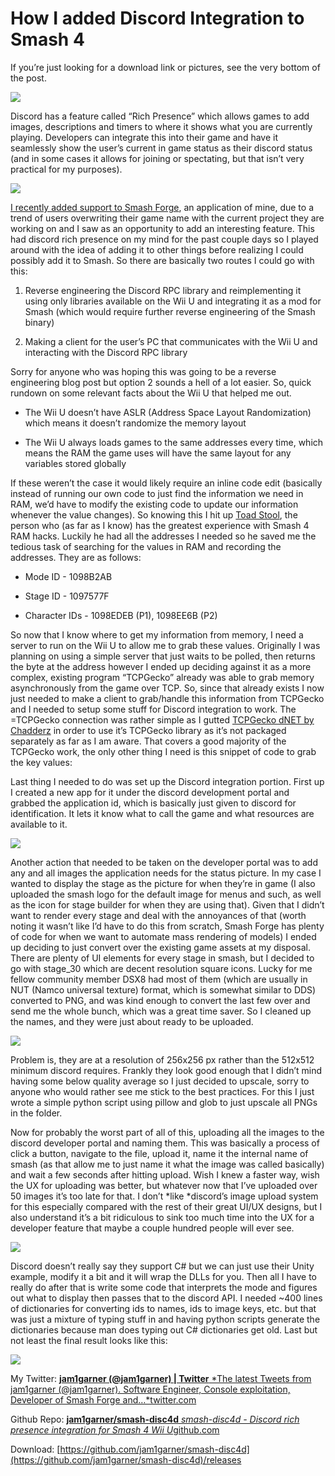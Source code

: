 <!--timestamp:1519966800-->

# How I added Discord Integration to Smash 4

If you’re just looking for a download link or pictures, see the very bottom of the post.

![](https://cdn-images-1.medium.com/max/2000/1*vMFfrE2r-NA9am5Btjo8CQ.png)

Discord has a feature called “Rich Presence” which allows games to add images, descriptions and timers to where it shows what you are currently playing. Developers can integrate this into their game and have it seamlessly show the user’s current in game status as their discord status (and in some cases it allows for joining or spectating, but that isn’t very practical for my purposes).

![](https://cdn-images-1.medium.com/max/2400/1*xH0gWNXHRAy6VqKuwSOzFg.png)

[I recently added support to Smash Forge](https://twitter.com/jam1garner/status/967939817945387008), an application of mine, due to a trend of users overwriting their game name with the current project they are working on and I saw as an opportunity to add an interesting feature. This had discord rich presence on my mind for the past couple days so I played around with the idea of adding it to other things before realizing I could possibly add it to Smash. So there are basically two routes I could go with this:

1. Reverse engineering the Discord RPC library and reimplementing it using only libraries available on the Wii U and integrating it as a mod for Smash (which would require further reverse engineering of the Smash binary)

1. Making a client for the user’s PC that communicates with the Wii U and interacting with the Discord RPC library

Sorry for anyone who was hoping this was going to be a reverse engineering blog post but option 2 sounds a hell of a lot easier. So, quick rundown on some relevant facts about the Wii U that helped me out.

* The Wii U doesn’t have ASLR (Address Space Layout Randomization) which means it doesn’t randomize the memory layout

* The Wii U always loads games to the same addresses every time, which means the RAM the game uses will have the same layout for any variables stored globally

If these weren’t the case it would likely require an inline code edit (basically instead of running our own code to just find the information we need in RAM, we’d have to modify the existing code to update our information whenever the value changes). So knowing this I hit up [Toad Stool](https://twitter.com/XAwesomeToadX), the person who (as far as I know) has the greatest experience with Smash 4 RAM hacks. Luckily he had all the addresses I needed so he saved me the tedious task of searching for the values in RAM and recording the addresses. They are as follows:

* Mode ID - 1098B2AB

* Stage ID - 1097577F

* Character IDs - 1098EDEB (P1), 1098EE6B (P2)

So now that I know where to get my information from memory, I need a server to run on the Wii U to allow me to grab these values. Originally I was planning on using a simple server that just waits to be polled, then returns the byte at the address however I ended up deciding against it as a more complex, existing program “TCPGecko” already was able to grab memory asynchronously from the game over TCP. So, since that already exists I now just needed to make a client to grab/handle this information from TCPGecko and I needed to setup some stuff for Discord integration to work. The =TCPGecko connection was rather simple as I gutted [TCPGecko dNET by Chadderz](https://github.com/Chadderz121/tcp-gecko-dotnet) in order to use it’s TCPGecko library as it’s not packaged separately as far as I am aware. That covers a good majority of the TCPGecko work, the only other thing I need is this snippet of code to grab the key values:

<script src="https://gist.github.com/jam1garner/562ff31cfca035d44d1c80957807ef50.js"></script>

Last thing I needed to do was set up the Discord integration portion. First up I created a new app for it under the discord development portal and grabbed the application id, which is basically just given to discord for identification. It lets it know what to call the game and what resources are available to it.

![](https://cdn-images-1.medium.com/max/2000/1*2MfvsI8LVXAoTkhXOha8hQ.png)

Another action that needed to be taken on the developer portal was to add any and all images the application needs for the status picture. In my case I wanted to display the stage as the picture for when they’re in game (I also uploaded the smash logo for the default image for menus and such, as well as the icon for stage builder for when they are using that). Given that I didn’t want to render every stage and deal with the annoyances of that (worth noting it wasn’t like I’d have to do this from scratch, Smash Forge has plenty of code for when we want to automate mass rendering of models) I ended up deciding to just convert over the existing game assets at my disposal. There are plenty of UI elements for every stage in smash, but I decided to go with stage_30 which are decent resolution square icons. Lucky for me fellow community member DSX8 had most of them (which are usually in NUT (Namco universal texture) format, which is somewhat similar to DDS) converted to PNG, and was kind enough to convert the last few over and send me the whole bunch, which was a great time saver. So I cleaned up the names, and they were just about ready to be uploaded.

![](https://cdn-images-1.medium.com/max/2078/1*kSX1FplprypAnwvs1YrhIw.png)

Problem is, they are at a resolution of 256x256 px rather than the 512x512 minimum discord requires. Frankly they look good enough that I didn’t mind having some below quality average so I just decided to upscale, sorry to anyone who would rather see me stick to the best practices. For this I just wrote a simple python script using pillow and glob to just upscale all PNGs in the folder.

<script src="https://gist.github.com/jam1garner/d7436fc299db3607a36f2652b2af4f16.js"></script>

Now for probably the worst part of all of this, uploading all the images to the discord developer portal and naming them. This was basically a process of click a button, navigate to the file, upload it, name it the internal name of smash (as that allow me to just name it what the image was called basically) and wait a few seconds after hitting upload. Wish I knew a faster way, wish the UX for uploading was better, but whatever now that I’ve uploaded over 50 images it’s too late for that. I don’t *like *discord’s image upload system for this especially compared with the rest of their great UI/UX designs, but I also understand it’s a bit ridiculous to sink too much time into the UX for a developer feature that maybe a couple hundred people will ever see.

![](https://cdn-images-1.medium.com/max/2000/1*QczNa16pWR9zBPBzzYnlGw.png)

Discord doesn’t really say they support C# but we can just use their Unity example, modify it a bit and it will wrap the DLLs for you. Then all I have to really do after that is write some code that interprets the mode and figures out what to display then passes that to the discord API. I needed ~400 lines of dictionaries for converting ids to names, ids to image keys, etc. but that was just a mixture of typing stuff in and having python scripts generate the dictionaries because man does typing out C# dictionaries get old. Last but not least the final result looks like this:

![](https://cdn-images-1.medium.com/max/2752/1*ThRb74nQYMXEYmjGiiD9Qg.png)

My Twitter:
[**jam1garner (@jam1garner) | Twitter**
*The latest Tweets from jam1garner (@jam1garner). Software Engineer, Console exploitation, Developer of Smash Forge and…*twitter.com](https://twitter.com/jam1garner)

Github Repo:
[**jam1garner/smash-disc4d**
*smash-disc4d - Discord rich presence integration for Smash 4 Wii U*github.com](https://github.com/jam1garner/smash-disc4d)

Download: [https://github.com/jam1garner/smash-disc4d](https://github.com/jam1garner/smash-disc4d)/releases
